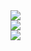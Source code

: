 <a href="https://rupakpoddaradmt.github.io/">
  <img src="https://img.shields.io/badge/rupakpoddaradmt.github.io-FFBF00?style=for-the-badge&logoColor=black" />
</a>  
<br>

<a href="https://rupakpoddaradmt.github.io/AurexPrivacyPolicy/">
  <img src="https://img.shields.io/badge/Aurex%20Privacy%20Policy-FFBF00?style=for-the-badge&logoColor=black" />
</a>  
<br>

<a href="https://rupakpoddaradmt.github.io/AurexSupport/">
  <img src="https://img.shields.io/badge/Aurex%20Support-FFBF00?style=for-the-badge&logoColor=black" />
</a>  
